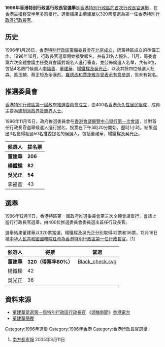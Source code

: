 **1996年香港特別行政區行政長官選舉**是[香港特別行政區的首次行政長官選舉](https://zh.wikipedia.org/wiki/香港特別行政區 "wikilink")，在[香港主權移交半年多前舉行](https://zh.wikipedia.org/wiki/香港主權移交 "wikilink")。選舉結果由[董建華以](../Page/董建華.md "wikilink")320票當選為第一任[香港特別行政區行政長官](../Page/香港特別行政區行政長官.md "wikilink")。

## 历史

1996年1月26日，[香港特别行政區籌備委員會在](https://zh.wikipedia.org/wiki/香港特别行政區籌備委員會 "wikilink")[北京成立](https://zh.wikipedia.org/wiki/北京 "wikilink")，統籌特區成立的準備工作。1996年10月，行政長官選舉開始接受報名，共有31名人報名。11月，籌委會第六次全體會議主任委員會議對報名人進行審查，並公佈候選人名單，共有8位，包括4名熱門候選人[李福善](../Page/李福善.md "wikilink")、[董建華](../Page/董建華.md "wikilink")、[楊鐵樑及](../Page/楊鐵樑.md "wikilink")[吳光正](../Page/吳光正.md "wikilink")，以及其餘四位候選人杜森、區玉麟、蔡正矩及余漢彪。[羅德丞和賈施雅亦曾表示有意參選](../Page/羅德丞.md "wikilink")，但未有報名。

## 推選委員會

[香港特別行政區第一屆政府推選委員會成立](../Page/香港特別行政區第一屆政府推選委員會.md "wikilink")，由400名[香港永久性居民組成](https://zh.wikipedia.org/wiki/香港永久性居民 "wikilink")，成員主要為[建制派政界及商界人士](https://zh.wikipedia.org/wiki/建制派 "wikilink")。

1996年11月15日，政府推選委員會在[香港會議展覽中心舉行第一次會議](../Page/香港會議展覽中心.md "wikilink")，並對首任行政長官選舉候選人進行提名。投票在下午3時20分開始，歷時1小時。結果選出3名獲得超過50名推委提名的候選人，包括董建華、楊鐵樑及吳光正。

| 候選人     | 提名票     |
| ------- | ------- |
| **董建華** | **206** |
| **楊鐵樑** | **82**  |
| **吳光正** | **54**  |
| 李福善     | 43      |

## 選舉

1996年12月11日，香港特區第一屆政府推選委員會第三次全體會議舉行，會議上進行行政長官選舉，由400位推選委員會委員選出首任行政長官。

選舉結果董建華以320票當選，楊鐵樑及吳光正分別取得42票和36票，12月16日被[中华人民共和國國務院任命為香港特別行政區第一任行政長官](https://zh.wikipedia.org/wiki/中华人民共和國國務院 "wikilink")。\[1\]

| 候選人     | 得票              | 當選                                                                                           |
| ------- | --------------- | -------------------------------------------------------------------------------------------- |
| **董建華** | **320（得票率80%）** | [Black_check.svg](https://zh.wikipedia.org/wiki/File:Black_check.svg "fig:Black_check.svg") |
| 楊鐵樑     | 42              |                                                                                              |
| 吳光正     | 36              |                                                                                              |

## 資料來源

  - [董建華當選第一屆特別行政區行政長官](http://www.rthk.org.hk/special/headliner/headliner.htm)
    《[頭條新聞](https://zh.wikipedia.org/wiki/頭條新聞 "wikilink")》[香港電台](../Page/香港電台.md "wikilink")
  - [董建華簡歷](http://news.xinhuanet.com/ziliao/2002-03/07/content_305338.htm)

[Category:1996年選舉](https://zh.wikipedia.org/wiki/Category:1996年選舉 "wikilink")
[Category:1996年香港](https://zh.wikipedia.org/wiki/Category:1996年香港 "wikilink")
[Category:香港行政長官選舉](https://zh.wikipedia.org/wiki/Category:香港行政長官選舉 "wikilink")

1.  [南方都市報](http://www.southcn.com/news/hktwma/zhuanti/djh/djhzl/200503110395.htm)
    2005年3月11日